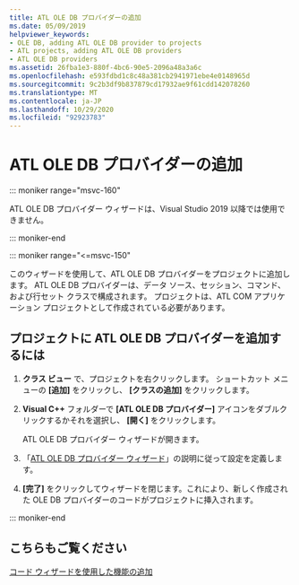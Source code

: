 ```yaml
---
title: ATL OLE DB プロバイダーの追加
ms.date: 05/09/2019
helpviewer_keywords:
- OLE DB, adding ATL OLE DB provider to projects
- ATL projects, adding ATL OLE DB providers
- ATL OLE DB providers
ms.assetid: 26fba1e3-880f-4bc6-90e5-2096a48a3a6c
ms.openlocfilehash: e593fdbd1c8c48a381cb2941971ebe4e0148965d
ms.sourcegitcommit: 9c2b3df9b837879cd17932ae9f61cdd142078260
ms.translationtype: MT
ms.contentlocale: ja-JP
ms.lasthandoff: 10/29/2020
ms.locfileid: "92923783"
---
```

# <a name="adding-an-atl-ole-db-provider"></a>ATL OLE DB プロバイダーの追加

::: moniker range="msvc-160"

ATL OLE DB プロバイダー ウィザードは、Visual Studio 2019 以降では使用できません。

::: moniker-end

::: moniker range="<=msvc-150"

このウィザードを使用して、ATL OLE DB プロバイダーをプロジェクトに追加します。 ATL OLE DB プロバイダーは、データ ソース、セッション、コマンド、および行セット クラスで構成されます。 プロジェクトは、ATL COM アプリケーション プロジェクトとして作成されている必要があります。

## <a name="to-add-an-atl-ole-db-provider-to-your-project"></a>プロジェクトに ATL OLE DB プロバイダーを追加するには

1. **クラス ビュー** で、プロジェクトを右クリックします。 ショートカット メニューの **[追加]** をクリックし、 **[クラスの追加]** をクリックします。

1. **Visual C++** フォルダーで **[ATL OLE DB プロバイダー]** アイコンをダブルクリックするかそれを選択し、 **[開く]** をクリックします。

   ATL OLE DB プロバイダー ウィザードが開きます。

1. 「[ATL OLE DB プロバイダー ウィザード](../../atl/reference/atl-ole-db-provider-wizard.md)」の説明に従って設定を定義します。

1. **[完了]** をクリックしてウィザードを閉じます。これにより、新しく作成された OLE DB プロバイダーのコードがプロジェクトに挿入されます。

::: moniker-end

## <a name="see-also"></a>こちらもご覧ください

[コード ウィザードを使用した機能の追加](../../ide/adding-functionality-with-code-wizards-cpp.md)
